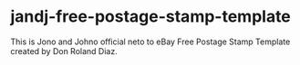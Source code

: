 # jandj-free-postage-stamp-template
This is Jono and Johno official neto to eBay Free Postage Stamp Template created by Don Roland Diaz.
